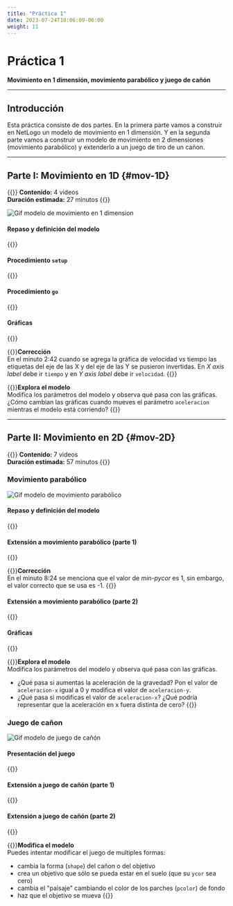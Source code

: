 ```yaml
---
title: "Práctica 1"
date: 2023-07-24T18:06:09-06:00
weight: 11
---
```


# Práctica 1

**Movimiento en 1 dimensión, movimiento parabólico y juego de cañón**

<!-- {{<hint info>}}  -->
<!-- **Contenido:** 11 videos   -->
<!-- **Duración estimada:** 1 hora 24 minutos -->
<!-- {{</hint>}} -->

---

## Introducción 

Esta práctica consiste de dos partes. En la primera parte vamos a construir en NetLogo un modelo de movimiento en 1 dimensión. Y en la segunda parte vamos a construir un modelo de movimiento en 2 dimensiones (movimiento parabólico) y extenderlo a un juego de tiro de un cañon.

---

## Parte I: Movimiento en 1D {#mov-1D}

{{<hint info>}}
**Contenido:** 4 videos  
**Duración estimada:** 27 minutos
{{</hint>}}

![Gif modelo de movimiento en 1 dimension](/img/1D.gif)

#### Repaso y definición del modelo

{{<youtube id="wBd_9hC8Pjg">}}

#### Procedimiento `setup`

{{<youtube id="YxNLfj0ju9o">}}

#### Procedimiento `go`

{{<youtube id="V72aePovv7U">}}

#### Gráficas

{{<youtube id="KTkH_tgjdB4">}}

{{<hint danger>}}**Corrección**  
En el minuto 2:42 cuando se agrega la gráfica de velocidad vs tiempo las etiquetas del eje de las X y del eje de las Y se pusieron invertidas. En _X axis label_ debe ir `tiempo` y en _Y axis label_ debe ir `velocidad`. 
{{</hint>}}

{{<hint warning>}}**Explora el modelo**  
Modifica los parámetros del modelo y observa qué pasa con las gráficas. ¿Cómo cambian las gráficas cuando mueves el parámetro `aceleracion` mientras el modelo está corriendo?
{{</hint>}}

---

## Parte II: Movimiento en 2D {#mov-2D}

{{<hint info>}}
**Contenido:** 7 videos  
**Duración estimada:** 57 minutos
{{</hint>}}

### Movimiento parabólico

![Gif modelo de movimiento parabólico](/img/parabolico.gif)

#### Repaso y definición del modelo

{{<youtube id="RWHukr7PNwA">}}

#### Extensión a movimiento parabólico (parte 1)

{{<youtube id="CT3E7m8GUC4">}}

{{<hint danger>}}**Corrección**  
En el minuto 8:24 se menciona que el valor de _min-pycor_ es 1, sin embargo, el valor correcto que se usa es -1.
{{</hint>}}

#### Extensión a movimiento parabólico (parte 2)

{{<youtube id="mHPH2vTdqjg">}}

#### Gráficas

{{<youtube id="SGo8Ln_AdFQ">}}

{{<hint warning>}}**Explora el modelo**  
Modifica los parámetros del modelo y observa qué pasa con las gráficas.
- ¿Qué pasa si aumentas la aceleración de la gravedad? Pon el valor de `aceleracion-x` igual a 0 y modifica el valor de `aceleracion-y`.
- ¿Qué pasa si modificas el valor de `aceleracion-x`? ¿Qué podría representar que la aceleración en x fuera distinta de cero?
{{</hint>}}

### Juego de cañon

![Gif modelo de juego de cañón](/img/cañón.gif)

#### Presentación del juego

{{<youtube id="o4Ss3189MHw">}}

#### Extensión a juego de cañón (parte 1)

{{<youtube id="x-27lAT1cmc">}}

#### Extensión a juego de cañón (parte 2)

{{<youtube id="9TeAzqqtgH0">}}

{{<hint warning>}}**Modifica el modelo**  
Puedes intentar modificar el juego de multiples formas:
- cambia la forma (`shape`) del cañon o del objetivo
- crea un objetivo que sólo se pueda estar en el suelo (que su `ycor` sea cero)
- cambia el "paisaje" cambiando el color de los parches (`pcolor`) de fondo
- haz que el objetivo se mueva
{{</hint>}}

